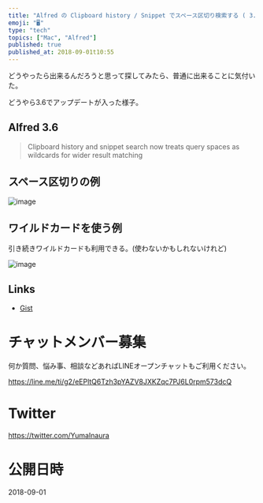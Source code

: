 ```yaml
---
title: "Alfred の Clipboard history / Snippet でスペース区切り検索する ( 3.6 にアップデート )"
emoji: "🖥"
type: "tech"
topics: ["Mac", "Alfred"]
published: true
published_at: 2018-09-01t10:55
---
```


どうやったら出来るんだろうと思って探してみたら、普通に出来ることに気付いた。

どうやら3.6でアップデートが入った様子。

## Alfred 3.6

>Clipboard history and snippet search now treats query spaces as wildcards for wider result matching

## スペース区切りの例

![image](https://user-images.githubusercontent.com/13635059/44823832-89d1a300-ac3d-11e8-977f-7d288cdda0e3.png)

## ワイルドカードを使う例

引き続きワイルドカードも利用できる。(使わないかもしれないけれど)

![image](https://user-images.githubusercontent.com/13635059/44823919-f3ea4800-ac3d-11e8-8675-f25445e7795c.png)


## Links

- [Gist](https://gist.github.com/YumaInaura/4557cbdaf3b9e3ee2496f432cb6f0f3d)








<!-- Update From Qiita API -->

# チャットメンバー募集


何か質問、悩み事、相談などあればLINEオープンチャットもご利用ください。

https://line.me/ti/g2/eEPltQ6Tzh3pYAZV8JXKZqc7PJ6L0rpm573dcQ





# Twitter


https://twitter.com/YumaInaura


<!-- Update From Qiita API -->



# 公開日時

2018-09-01
